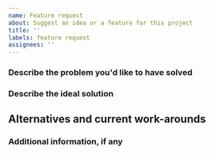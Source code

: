 ```yaml
---
name: Feature request
about: Suggest an idea or a feature for this project
title: ''
labels: feature request
assignees: ''
---
```


<!--
**Please do not report security vulnerabilities here**. The Responsible Disclosure Program (https://auth0.com/whitehat) details the procedure for disclosing security issues.

Thank you in advance for helping us to improve this library! Your attention to detail here is greatly appreciated and will help us respond as quickly as possible. For general support or usage questions, use the Auth0 Community (https://community.auth0.com/) or Auth0 Support (https://support.auth0.com/). Finally, to avoid duplicates, please search existing Issues before submitting one here.

By submitting an Issue to this repository, you agree to the terms within the Auth0 Code of Conduct (https://github.com/auth0/open-source-template/blob/master/CODE-OF-CONDUCT.md).
-->

### Describe the problem you'd like to have solved

<!--
> A clear and concise description of what the problem is. Ex. I'm always frustrated when [...]
-->

### Describe the ideal solution

<!--
> A clear and concise description of what you want to happen.
-->

## Alternatives and current work-arounds

<!--
> A clear and concise description of any alternatives you've considered or any work-arounds that are currently in place.
-->

### Additional information, if any

<!--
> Add any other context or screenshots about the feature request here.
-->
